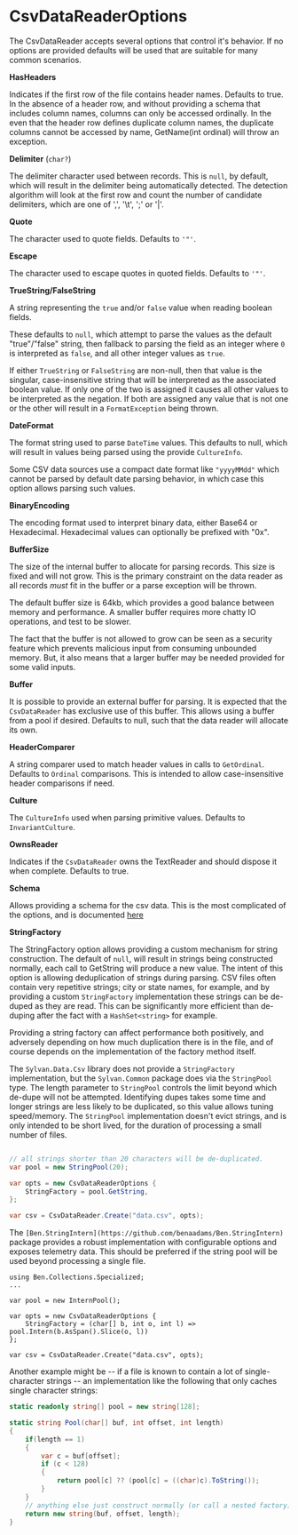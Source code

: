 # CsvDataReaderOptions

The CsvDataReader accepts several options that control it's behavior. If no options are provided defaults will be used that are suitable for many common scenarios.

__HasHeaders__

Indicates if the first row of the file contains header names. Defaults to true. In the absence of a header row, and without providing a schema that includes column names, columns can only be accessed ordinally. In the even that the header row defines duplicate column names, the duplicate columns cannot be accessed by name, GetName(int ordinal) will throw an exception.

__Delimiter__ (`char?`)

The delimiter character used between records. This is `null`, by default, which will result in the delimiter being automatically detected. The detection algorithm will look at the first row and count the number of candidate delimiters, which are one of ',', '\t', ';' or '|'.

__Quote__

The character used to quote fields. Defaults to `'"'`.

__Escape__

The character used to escape quotes in quoted fields. Defaults to `'"'`.

__TrueString/FalseString__

A string representing the `true` and/or `false` value when reading boolean fields. 

These defaults to `null`, which attempt to parse the values as the default "true"/"false" string, then fallback to parsing the field as an integer where `0` is interpreted as `false`, and all other integer values as `true`.

If either `TrueString` or `FalseString` are non-null, then that value is the singular, case-insensitive string that will be interpreted as the associated boolean value. If only one of the two is assigned it causes all other values to be interpreted as the negation. If both are assigned any value that is not one or the other will result in a `FormatException` being thrown.

__DateFormat__

The format string used to parse `DateTime` values. This defaults to null, which will result in values being parsed using the provide `CultureInfo`.

Some CSV data sources use a compact date format like `"yyyyMMdd"` which cannot be parsed by default date parsing behavior, in which case this option allows parsing such values.

__BinaryEncoding__

The encoding format used to interpret binary data, either Base64 or Hexadecimal. Hexadecimal values can optionally be prefixed with "0x".

__BufferSize__

The size of the internal buffer to allocate for parsing records.
This size is fixed and will not grow. This is the primary constraint on the data reader as all records *must* fit in the buffer or a parse exception will be thrown.

The default buffer size is 64kb, which provides a good balance between memory and performance. A smaller buffer requires more chatty IO operations, and test to be slower.

The fact that the buffer is not allowed to grow can be seen as a security feature which prevents malicious input from consuming unbounded memory. But, it also means that a larger buffer may be needed provided for some valid inputs.

__Buffer__

It is possible to provide an external buffer for parsing. It is expected that the `CsvDataReader` has exclusive use of this buffer.
This allows using a buffer from a pool if desired. Defaults to null, such that the data reader will allocate its own.


__HeaderComparer__

A string comparer used to match header values in calls to `GetOrdinal`. Defaults to `Ordinal` comparisons. This is intended to allow case-insensitive header comparisons if need.


__Culture__

The `CultureInfo` used when parsing primitive values. Defaults to
`InvariantCulture`.

__OwnsReader__

Indicates if the `CsvDataReader` owns the TextReader and should dispose it when complete. Defaults to true.

__Schema__

Allows providing a schema for the csv data. This is the most complicated of the options, and is documented [here](Schema.md)

__StringFactory__

The StringFactory option allows providing a custom mechanism for string construction. The default of `null`, will result in strings being constructed normally, each call to GetString will produce a new value. The intent of this option is allowing deduplication of strings during parsing. CSV files often contain very repetitive strings; city or state names, for example, and by providing a custom `StringFactory` implementation these strings can be de-duped as they are read. This can be significantly more efficient than de-duping after the fact with a `HashSet<string>` for example.

Providing a string factory can affect performance both positively, and adversely depending on how much duplication there is in the file, and of course depends on the implementation of the factory method itself.

The `Sylvan.Data.Csv` library does not provide a `StringFactory` implementation, but the `Sylvan.Common` package does via the `StringPool` type. The length parameter to `StringPool` controls the limit beyond which de-dupe will not be attempted. Identifying dupes takes some time and longer strings are less likely to be duplicated, so this value allows tuning speed/memory. The `StringPool` implementation doesn't evict strings, and is only intended to be short lived, for the duration of processing a small number of files.

```C#

// all strings shorter than 20 characters will be de-duplicated.
var pool = new StringPool(20);

var opts = new CsvDataReaderOptions {
    StringFactory = pool.GetString,
};

var csv = CsvDataReader.Create("data.csv", opts);
```

The `[Ben.StringIntern](https://github.com/benaadams/Ben.StringIntern)` package provides a robust implementation with configurable options and exposes telemetry data. This should be preferred if the string pool will be used beyond processing a single file.

```
using Ben.Collections.Specialized;
...

var pool = new InternPool();

var opts = new CsvDataReaderOptions {
    StringFactory = (char[] b, int o, int l) => pool.Intern(b.AsSpan().Slice(o, l))
};

var csv = CsvDataReader.Create("data.csv", opts);
```

Another example might be -- if a file is known to contain a lot of single-character strings -- an implementation like the following that only caches single character strings:

```C#
static readonly string[] pool = new string[128];

static string Pool(char[] buf, int offset, int length)
{
    if(length == 1)
    {
        var c = buf[offset];
        if (c < 128) 
        {
            return pool[c] ?? (pool[c] = ((char)c).ToString());	
        }			
    }
    // anything else just construct normally (or call a nested factory)
    return new string(buf, offset, length);
}
```